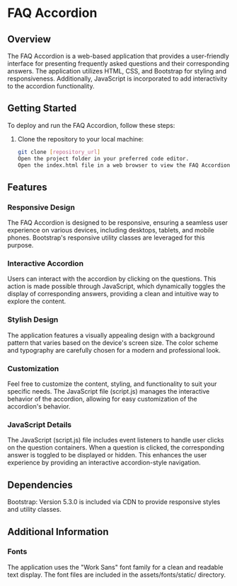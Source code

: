 # FAQ Accordion

## Overview

The FAQ Accordion is a web-based application that provides a user-friendly interface for presenting frequently asked questions and their corresponding answers. The application utilizes HTML, CSS, and Bootstrap for styling and responsiveness. Additionally, JavaScript is incorporated to add interactivity to the accordion functionality.

## Getting Started

To deploy and run the FAQ Accordion, follow these steps:

1. Clone the repository to your local machine:

    ```bash
    git clone [repository_url]
    Open the project folder in your preferred code editor.
    Open the index.html file in a web browser to view the FAQ Accordion.

## Features
### Responsive Design
The FAQ Accordion is designed to be responsive, ensuring a seamless user experience on various devices, including desktops, tablets, and mobile phones. Bootstrap's responsive utility classes are leveraged for this purpose.

### Interactive Accordion
Users can interact with the accordion by clicking on the questions. This action is made possible through JavaScript, which dynamically toggles the display of corresponding answers, providing a clean and intuitive way to explore the content.

### Stylish Design
The application features a visually appealing design with a background pattern that varies based on the device's screen size. The color scheme and typography are carefully chosen for a modern and professional look.

### Customization
Feel free to customize the content, styling, and functionality to suit your specific needs. The JavaScript file (script.js) manages the interactive behavior of the accordion, allowing for easy customization of the accordion's behavior.

### JavaScript Details
The JavaScript (script.js) file includes event listeners to handle user clicks on the question containers. When a question is clicked, the corresponding answer is toggled to be displayed or hidden. This enhances the user experience by providing an interactive accordion-style navigation.

## Dependencies
Bootstrap: Version 5.3.0 is included via CDN to provide responsive styles and utility classes.

## Additional Information

### Fonts
The application uses the "Work Sans" font family for a clean and readable text display. The font files are included in the assets/fonts/static/ directory.
